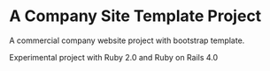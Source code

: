 A Company Site Template Project
============

A commercial company website project with bootstrap template.

Experimental project with Ruby 2.0 and Ruby on Rails 4.0
